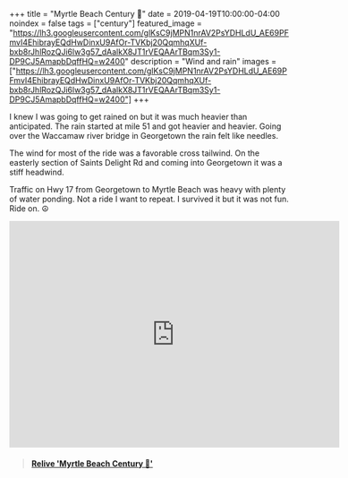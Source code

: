 +++
title =  "Myrtle Beach Century 💯"
date = 2019-04-19T10:00:00-04:00
noindex = false
tags = ["century"]
featured_image = "https://lh3.googleusercontent.com/glKsC9jMPN1nrAV2PsYDHLdU_AE69PFmvI4EhibrayEQdHwDinxU9AfOr-TVKbj20QqmhqXUf-bxb8rJhlRozQJi6lw3g57_dAalkX8JT1rVEQAArTBqm3Sy1-DP9CJ5AmapbDqffHQ=w2400"
description = "Wind and rain"
images = ["https://lh3.googleusercontent.com/glKsC9jMPN1nrAV2PsYDHLdU_AE69PFmvI4EhibrayEQdHwDinxU9AfOr-TVKbj20QqmhqXUf-bxb8rJhlRozQJi6lw3g57_dAalkX8JT1rVEQAArTBqm3Sy1-DP9CJ5AmapbDqffHQ=w2400"]
+++

I knew I was going to get rained on but it was much heavier than anticipated. The rain started at mile 51 and got heavier and heavier. Going over the Waccamaw river bridge in Georgetown the rain felt like needles.

The wind for most of the ride was a favorable cross tailwind. On the easterly section of Saints Delight Rd and coming into Georgetown it was a stiff headwind.

Traffic on Hwy 17 from Georgetown to Myrtle Beach was heavy with plenty of water ponding. Not a ride I want to repeat. I survived it but it was not fun. Ride on. ☮

<iframe height='405' width='590' frameborder='0' allowtransparency='true' scrolling='no' src='https://www.strava.com/activities/2301881266/embed/8cadf88d00da7250e81ccd666c28ddb6500c154e'></iframe>

<blockquote class="embedly-card" data-card-controls="0" data-card-key="f1631a41cb254ca5b035dc5747a5bd75"><h4><a href="https://www.relive.cc/view/2301881266?r=embed-site">Relive 'Myrtle Beach Century 💯'</a></h4></blockquote>
        <script async src="https://cdn.embedly.com/widgets/platform.js" charset="UTF-8"></script>
